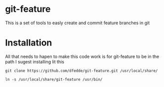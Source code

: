 git-feature
===========
This is a set of tools to easly create and commit feature branches in git

Installation
============
All that needs to hapen to make this code work is for git-feature to be in the path
I sugest installing lit this

    git clone https://github.com/dfedde/git-feature.git /usr/local/share/
  
    ln -s /usr/local/share/git-feature /usr/bin/
